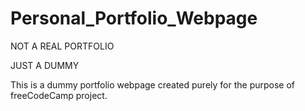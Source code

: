 # Personal_Portfolio_Webpage

NOT A REAL PORTFOLIO

JUST A DUMMY

This is a dummy portfolio webpage created purely for the purpose of freeCodeCamp project.
